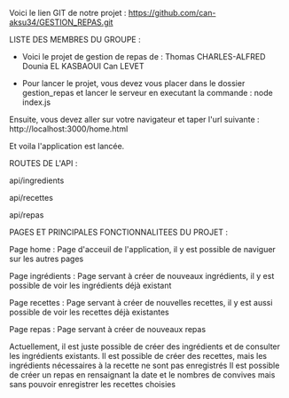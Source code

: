 Voici le lien GIT de notre projet :
https://github.com/can-aksu34/GESTION_REPAS.git

LISTE DES MEMBRES DU GROUPE :

- Voici le projet de gestion de repas de :
    Thomas CHARLES-ALFRED
    Dounia EL KASBAOUI
    Can LEVET
  
- Pour lancer le projet, vous devez vous placer dans le dossier gestion_repas et lancer le serveur en executant la commande :
    node index.js
    
Ensuite, vous devez aller sur votre navigateur et taper l'url suivante :
    http://localhost:3000/home.html
    
Et voila l'application est lancée.

ROUTES DE L'API :

api/ingredients

api/recettes

api/repas

PAGES ET PRINCIPALES FONCTIONNALITEES DU PROJET :

Page home : 
Page d'acceuil de l'application, il y est possible de naviguer sur les autres pages

Page ingrédients :
Page servant à créer de nouveaux ingrédients, il y est possible de voir les ingrédients déjà existant

Page recettes :
Page servant à créer de nouvelles recettes, il y est aussi possible de voir les recettes déjà existantes

Page repas :
Page servant à créer de nouveaux repas

Actuellement, il est juste possible de créer des ingrédients et de consulter les ingrédients existants.
Il est possible de créer des recettes, mais les ingrédients nécessaires à la recette ne sont pas enregistrés
Il est possible de créer un repas en rensaignant la date et le nombres de convives mais sans pouvoir enregistrer les recettes choisies

  







    



  
